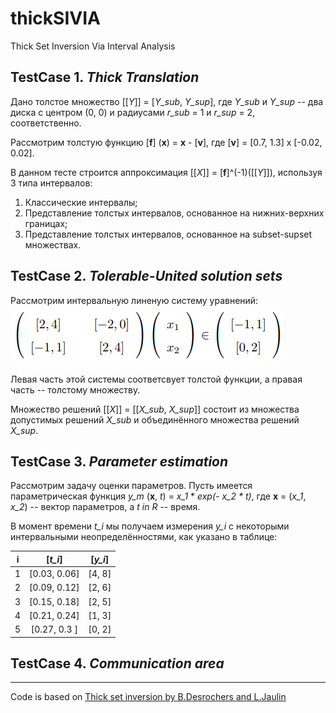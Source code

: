 # thickSIVIA
Thick Set Inversion Via Interval Analysis

## TestCase 1. *Thick Translation*
Дано толстое множество [[*Y*]] = [*Y_sub*, *Y_sup*], где *Y_sub* и *Y_sup* -- два диска с центром (0, 0) и радиусами *r_sub* = 1 и *r_sup* = 2, соответственно.

Рассмотрим толстую функцию [**f**] (**x**) = **x** - [**v**], где [**v**] = [0.7, 1.3] x [-0.02, 0.02].

В данном тесте строится аппроксимация [[*X*]] = [**f**]^(-1)([[*Y*]]), используя 3 типа интервалов:
1. Классические интервалы;
2. Представление толстых интервалов, основанное на нижних-верхних границах;
3. Представление толстых интервалов, основанное на subset-supset множествах.

## TestCase 2. *Tolerable-United solution sets*
Рассмотрим интервальную линеную систему уравнений:
![](https://github.com/Zhavoronkova-Alina/thickSIVIA/blob/main/TASK_testcase2.PNG?raw=true)

Левая часть этой системы соответсвует толстой функции, а правая часть -- толстому множеству.

Множество решений [[*X*]] = [[*X_sub*, *X_sup*]] состоит из множества допустимых решений *X_sub* и объединённого множества решений *X_sup*.

## TestCase 3. *Parameter estimation*
Рассмотрим задачу оценки параметров. Пусть имеется параметрическая функция *y_m* (**x**, *t*) = *x_1* * *exp(- x_2 * t)*, где **x** = (*x_1*, *x_2*) -- вектор параметров, а *t in R* -- время.

В момент времени *t_i* мы получаем измерения *y_i* с некоторыми интервальными неопределённостями, как указано в таблице:

| i  |     [*t_i*]     |  [*y_i*]  |
|:--:|:-------------:|:-------:|
| 1  | [0.03, 0.06]  | [4, 8]  |
| 2  | [0.09, 0.12]  | [2, 6]  |
| 3  | [0.15, 0.18]  | [2, 5]  |
| 4  | [0.21, 0.24]  | [1, 3]  |
| 5  | [0.27, 0.3 ]  | [0, 2]  |

## TestCase 4. *Communication area*

___
Code is based on [Thick set inversion by B.Desrochers and L.Jaulin](https://www.ensta-bretagne.fr/jaulin/thick.html)
